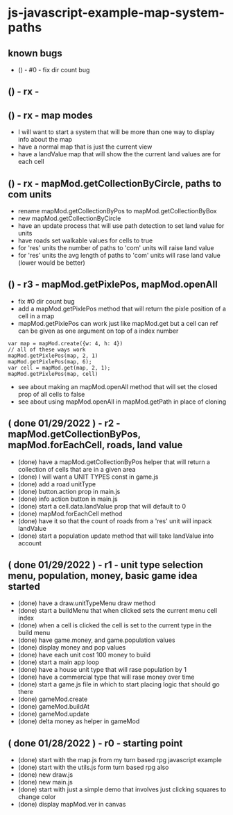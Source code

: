 # js-javascript-example-map-system-paths

## known bugs
* () - #0 - fix dir count bug

<!-- Maintenance -->

<!-- Additional Features -->

## () - rx - 


## () - rx - map modes
* I will want to start a system that will be more than one way to display info about the map
* have a normal map that is just the current view
* have a landValue map that will show the the current land values are for each cell

## () - rx - mapMod.getCollectionByCircle, paths to com units
* rename mapMod.getCollectionByPos to mapMod.getCollectionByBox
* new mapMod.getCollectionByCircle
* have an update process that will use path detection to set land value for units
* have roads set walkable values for cells to true
* for 'res' units the number of paths to 'com' units will raise land value
* for 'res' units the avg length of paths to 'com' units will rase land value (lower would be better)


## () - r3 - mapMod.getPixlePos, mapMod.openAll
* fix #0 dir count bug
* add a mapMod.getPixlePos method that will return the pixle position of a cell in a map
* mapMod.getPixlePos can work just like mapMod.get but a cell can ref can be given as one argument on top of a index number
```
var map = mapMod.create({w: 4, h: 4})
// all of these ways work
mapMod.getPixlePos(map, 2, 1)
mapMod.getPixlePos(map, 6);
var cell = mapMod.get(map, 2, 1);
mapMod.getPixlePos(map, cell)
```
* see about making an mapMod.openAll method that will set the closed prop of all cells to false
* see about using mapMod.openAll in mapMod.getPath in place of cloning

<!-- Minimum Viable Product -->

## ( done 01/29/2022 ) - r2 - mapMod.getCollectionByPos, mapMod.forEachCell, roads, land value
* (done) have a mapMod.getCollectionByPos helper that will return a collection of cells that are in a given area
* (done) I will want a UNIT TYPES const in game.js
* (done) add a road unitType
* (done) button.action prop in main.js
* (done) info action button in main.js 
* (done) start a cell.data.landValue prop that will default to 0
* (done) mapMod.forEachCell method
* (done) have it so that the count of roads from a 'res' unit will inpack landValue
* (done) start a population update method that will take landValue into account

## ( done 01/29/2022 ) - r1 - unit type selection menu, population, money, basic game idea started
* (done) have a draw.unitTypeMenu draw method
* (done) start a buildMenu that when clicked sets the current menu cell index
* (done) when a cell is clicked the cell is set to the current type in the build menu
* (done) have game.money, and game.population values
* (done) display money and pop values
* (done) have each unit cost 100 money to build
* (done) start a main app loop
* (done) have a house unit type that will rase population by 1
* (done) have a commercial type that will rase money over time
* (done) start a game.js file in which to start placing logic that should go there
* (done) gameMod.create
* (done) gameMod.buildAt
* (done) gameMod.update
* (done) delta money as helper in gameMod

## ( done 01/28/2022 ) - r0 - starting point
* (done) start with the map.js from my turn based rpg javascript example
* (done) start with the utils.js form turn based rpg also
* (done) new draw.js
* (done) new main.js
* (done) start with just a simple demo that involves just clicking squares to change color
* (done) display mapMod.ver in canvas
